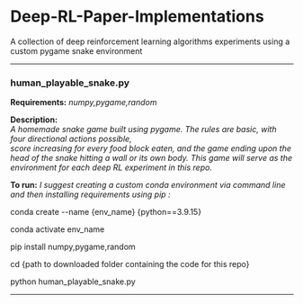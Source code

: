 # Deep-RL-Paper-Implementations
A collection of deep reinforcement learning algorithms experiments using a custom pygame snake environment 

---------------------------------------------------------------------------------------------------------------------------
### human_playable_snake.py

**Requirements:** 
_numpy,pygame,random_

**Description:**  
_A homemade snake game built using pygame. The rules are basic, with four directional actions possible,  
score increasing for every food block eaten, and the game ending upon the head of the snake hitting a wall or its own body. 
This game will serve as the environment for each deep RL experiment in this repo._ 

**To run:** 
_I suggest creating a custom conda environment via command line and then installing requirements using pip :_ 

conda create --name {env_name} {python==3.9.15}

conda activate env_name

pip install numpy,pygame,random

cd {path to downloaded folder containing the code for this repo}

python human_playable_snake.py

---------------------------------------------------------------------------------------------------------------------------
